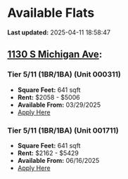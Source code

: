 # Available Flats

**Last updated:** 2025-04-11 18:58:47

## [1130 S Michigan Ave](https://1130smichigan.com/wp-json/floorplans/v1/available-units):
### Tier 5/11 (1BR/1BA) (Unit 000311)
- **Square Feet:** 641 sqft
- **Rent:** $2058 - $5006
- **Available From:** 03/29/2025
- [Apply Here](https://1130smichigan.securecafe.com/onlineleasing/eleven-thirty/oleapplication.aspx?stepname=RentalOptions&myOlePropertyId=638530&FloorPlanID=2321070&UnitID=11312586&header=1)

### Tier 5/11 (1BR/1BA) (Unit 001711)
- **Square Feet:** 641 sqft
- **Rent:** $2162 - $5429
- **Available From:** 06/16/2025
- [Apply Here](https://1130smichigan.securecafe.com/onlineleasing/eleven-thirty/oleapplication.aspx?stepname=RentalOptions&myOlePropertyId=638530&FloorPlanID=2321070&UnitID=11312606&header=1)


